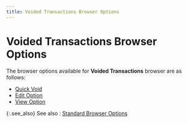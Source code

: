 ```yaml
---
title: Voided Transactions Browser Options
---
```


# Voided Transactions Browser Options


The browser options available for **Voided 
 Transactions** browser are as follows:

- [Quick  Void]({{site.acc_baseurl}}/misc/quick_void_payment_register_browser_options.html)
- [Edit  Option]({{site.acc_baseurl}}/misc/edit_option_voided_transaction_browser_options.html)
- [View  Option]({{site.acc_baseurl}}/misc/view_option_voided_transactions_browser_options.html)



{:.see_also}
See also
: [Standard  Browser Options]({{site.wwe_chm}}/everest-client/ui/browsers/standard_browser_options.html)
